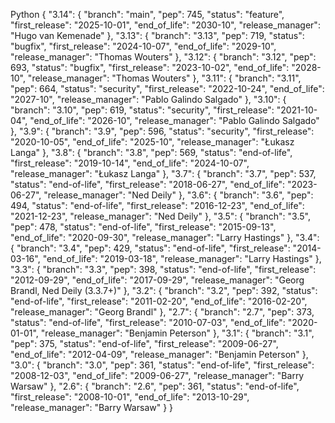 Python
{
  "3.14": {
    "branch": "main",
    "pep": 745,
    "status": "feature",
    "first_release": "2025-10-01",
    "end_of_life": "2030-10",
    "release_manager": "Hugo van Kemenade"
  },
  "3.13": {
    "branch": "3.13",
    "pep": 719,
    "status": "bugfix",
    "first_release": "2024-10-07",
    "end_of_life": "2029-10",
    "release_manager": "Thomas Wouters"
  },
  "3.12": {
    "branch": "3.12",
    "pep": 693,
    "status": "bugfix",
    "first_release": "2023-10-02",
    "end_of_life": "2028-10",
    "release_manager": "Thomas Wouters"
  },
  "3.11": {
    "branch": "3.11",
    "pep": 664,
    "status": "security",
    "first_release": "2022-10-24",
    "end_of_life": "2027-10",
    "release_manager": "Pablo Galindo Salgado"
  },
  "3.10": {
    "branch": "3.10",
    "pep": 619,
    "status": "security",
    "first_release": "2021-10-04",
    "end_of_life": "2026-10",
    "release_manager": "Pablo Galindo Salgado"
  },
  "3.9": {
    "branch": "3.9",
    "pep": 596,
    "status": "security",
    "first_release": "2020-10-05",
    "end_of_life": "2025-10",
    "release_manager": "Łukasz Langa"
  },
  "3.8": {
    "branch": "3.8",
    "pep": 569,
    "status": "end-of-life",
    "first_release": "2019-10-14",
    "end_of_life": "2024-10-07",
    "release_manager": "Łukasz Langa"
  },
  "3.7": {
    "branch": "3.7",
    "pep": 537,
    "status": "end-of-life",
    "first_release": "2018-06-27",
    "end_of_life": "2023-06-27",
    "release_manager": "Ned Deily"
  },
  "3.6": {
    "branch": "3.6",
    "pep": 494,
    "status": "end-of-life",
    "first_release": "2016-12-23",
    "end_of_life": "2021-12-23",
    "release_manager": "Ned Deily"
  },
  "3.5": {
    "branch": "3.5",
    "pep": 478,
    "status": "end-of-life",
    "first_release": "2015-09-13",
    "end_of_life": "2020-09-30",
    "release_manager": "Larry Hastings"
  },
  "3.4": {
    "branch": "3.4",
    "pep": 429,
    "status": "end-of-life",
    "first_release": "2014-03-16",
    "end_of_life": "2019-03-18",
    "release_manager": "Larry Hastings"
  },
  "3.3": {
    "branch": "3.3",
    "pep": 398,
    "status": "end-of-life",
    "first_release": "2012-09-29",
    "end_of_life": "2017-09-29",
    "release_manager": "Georg Brandl, Ned Deily (3.3.7+)"
  },
  "3.2": {
    "branch": "3.2",
    "pep": 392,
    "status": "end-of-life",
    "first_release": "2011-02-20",
    "end_of_life": "2016-02-20",
    "release_manager": "Georg Brandl"
  },
  "2.7": {
    "branch": "2.7",
    "pep": 373,
    "status": "end-of-life",
    "first_release": "2010-07-03",
    "end_of_life": "2020-01-01",
    "release_manager": "Benjamin Peterson"
  },
  "3.1": {
    "branch": "3.1",
    "pep": 375,
    "status": "end-of-life",
    "first_release": "2009-06-27",
    "end_of_life": "2012-04-09",
    "release_manager": "Benjamin Peterson"
  },
  "3.0": {
    "branch": "3.0",
    "pep": 361,
    "status": "end-of-life",
    "first_release": "2008-12-03",
    "end_of_life": "2009-06-27",
    "release_manager": "Barry Warsaw"
  },
  "2.6": {
    "branch": "2.6",
    "pep": 361,
    "status": "end-of-life",
    "first_release": "2008-10-01",
    "end_of_life": "2013-10-29",
    "release_manager": "Barry Warsaw"
  }
}

